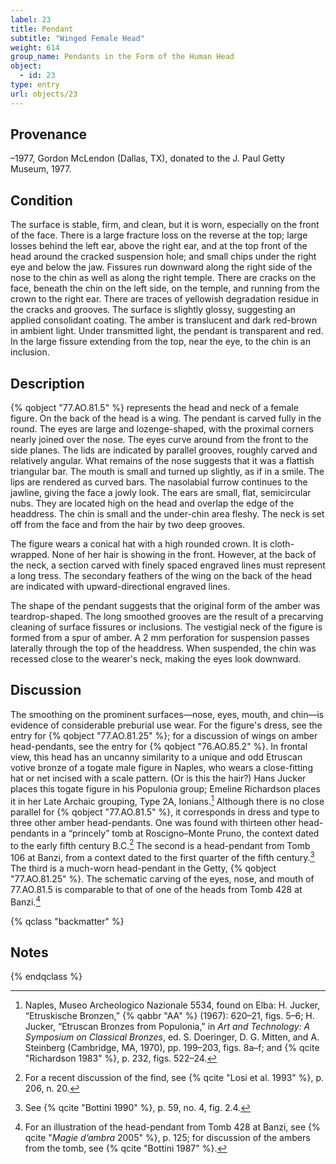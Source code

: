 ```yaml
---
label: 23
title: Pendant
subtitle: "Winged Female Head"
weight: 614
group_name: Pendants in the Form of the Human Head
object:
  - id: 23
type: entry
url: objects/23
---
```


## Provenance

–1977, Gordon McLendon (Dallas, TX), donated to the J. Paul Getty Museum, 1977.

## Condition

The surface is stable, firm, and clean, but it is worn, especially on the front of the face. There is a large fracture loss on the reverse at the top; large losses behind the left ear, above the right ear, and at the top front of the head around the cracked suspension hole; and small chips under the right eye and below the jaw. Fissures run downward along the right side of the nose to the chin as well as along the right temple. There are cracks on the face, beneath the chin on the left side, on the temple, and running from the crown to the right ear. There are traces of yellowish degradation residue in the cracks and grooves. The surface is slightly glossy, suggesting an applied consolidant coating. The amber is translucent and dark red-brown in ambient light. Under transmitted light, the pendant is transparent and red. In the large fissure extending from the top, near the eye, to the chin is an inclusion.

## Description

{% qobject "77.AO.81.5" %} represents the head and neck of a female figure. On the back of the head is a wing. The pendant is carved fully in the round. The eyes are large and lozenge-shaped, with the proximal corners nearly joined over the nose. The eyes curve around from the front to the side planes. The lids are indicated by parallel grooves, roughly carved and relatively angular. What remains of the nose suggests that it was a flattish triangular bar. The mouth is small and turned up slightly, as if in a smile. The lips are rendered as curved bars. The nasolabial furrow continues to the jawline, giving the face a jowly look. The ears are small, flat, semicircular nubs. They are located high on the head and overlap the edge of the headdress. The chin is small and the under-chin area fleshy. The neck is set off from the face and from the hair by two deep grooves.

The figure wears a conical hat with a high rounded crown. It is cloth-wrapped. None of her hair is showing in the front. However, at the back of the neck, a section carved with finely spaced engraved lines must represent a long tress. The secondary feathers of the wing on the back of the head are indicated with upward-directional engraved lines.

The shape of the pendant suggests that the original form of the amber was teardrop-shaped. The long smoothed grooves are the result of a precarving cleaning of surface fissures or inclusions. The vestigial neck of the figure is formed from a spur of amber. A 2 mm perforation for suspension passes laterally through the top of the headdress. When suspended, the chin was recessed close to the wearer's neck, making the eyes look downward.

## Discussion

The smoothing on the prominent surfaces—nose, eyes, mouth, and chin—is evidence of considerable preburial use wear. For the figure's dress, see the entry for {% qobject "77.AO.81.25" %}; for a discussion of wings on amber head-pendants, see the entry for {% qobject "76.AO.85.2" %}. In frontal view, this head has an uncanny similarity to a unique and odd Etruscan votive bronze of a togate male figure in Naples, who wears a close-fitting hat or net incised with a scale pattern. (Or is this the hair?) Hans Jucker places this togate figure in his Populonia group; Emeline Richardson places it in her Late Archaic grouping, Type 2A, Ionians.[^1] Although there is no close parallel for {% qobject "77.AO.81.5" %}, it corresponds in dress and type to three other amber head-pendants. One was found with thirteen other head-pendants in a “princely” tomb at Roscigno–Monte Pruno, the context dated to the early fifth century B.C.[^2] The second is a head-pendant from Tomb 106 at Banzi, from a context dated to the first quarter of the fifth century.[^3] The third is a much-worn head-pendant in the Getty, {% qobject "77.AO.81.25" %}. The schematic carving of the eyes, nose, and mouth of 77.AO.81.5 is comparable to that of one of the heads from Tomb 428 at Banzi.[^4]

{% qclass "backmatter" %}
## Notes
{% endqclass %}

[^1]: Naples, Museo Archeologico Nazionale 5534, found on Elba: H. Jucker, “Etruskische Bronzen,” {% qabbr "AA" %} (1967): 620–21, figs. 5–6; H. Jucker, “Etruscan Bronzes from Populonia,” in *Art and Technology: A Symposium on Classical Bronzes*, ed. S. Doeringer, D. G. Mitten, and A. Steinberg (Cambridge, MA, 1970), pp. 199–203, figs. 8a–f; and {% qcite "Richardson 1983" %}, p. 232, figs. 522–24.

[^2]: For a recent discussion of the find, see {% qcite "Losi et al. 1993" %}, p. 206, n. 20.

[^3]: See {% qcite "Bottini 1990" %}, p. 59, no. 4, fig. 2.4.

[^4]: For an illustration of the head-pendant from Tomb 428 at Banzi, see {% qcite "*Magie d’ambra* 2005" %}, p. 125; for discussion of the ambers from the tomb, see {% qcite "Bottini 1987" %}.
